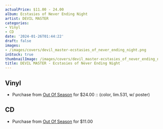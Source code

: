 ```yaml
---
actualPrice: $11.00 - 24.00
album: Ecstasies of Never Ending Night
artist: DEVIL MASTER
categories:
- Vinyl
- CD
date: '2024-01-26T01:44:22'
draft: false
images:
- /images/covers/devil_master-ecstasies_of_never_ending_night.png
inStock: true
thumbnailImage: /images/covers/devil_master-ecstasies_of_never_ending_night-thumb.png
title: DEVIL MASTER - Ecstasies of Never Ending Night
---
```


## Vinyl
* Purchase from [Out Of Season](https://www.outofseasonlabel.com/products/devil-master-ecstasies-of-never-ending-night-vinyl-lp-color-lim-531) for $24.00 :: (color, lim.531, w/ poster)
## CD
* Purchase from [Out Of Season](https://www.outofseasonlabel.com/products/devil-master-ecstasies-of-never-ending-night-cd) for $11.00
